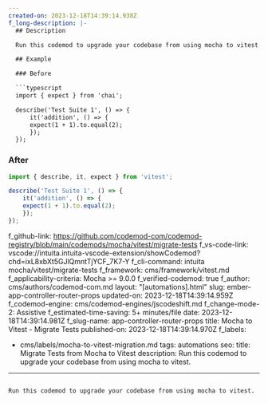 ```yaml
---
created-on: 2023-12-18T14:39:14.938Z
f_long-description: |-
  ## Description

  Run this codemod to upgrade your codebase from using mocha to vitest.

  ## Example

  ### Before

  ```typescript
  import { expect } from 'chai';

  describe('Test Suite 1', () => {
      it('addition', () => {
      expect(1 + 1).to.equal(2);
      });
  });
  ```

  ### After

  ```typescript
  import { describe, it, expect } from 'vitest';

  describe('Test Suite 1', () => {
      it('addition', () => {
      expect(1 + 1).to.equal(2);
      });
  });
  ```
f_github-link: https://github.com/codemod-com/codemod-registry/blob/main/codemods/mocha/vitest/migrate-tests
f_vs-code-link: vscode://intuita.intuita-vscode-extension/showCodemod?chd=ixL8xbXt5GJlQmntTjYCF_7K7-Y
f_cli-command: intuita mocha/vitest/migrate-tests
f_framework: cms/framework/vitest.md
f_applicability-criteria: Mocha  >= 9.0.0
f_verified-codemod: true
f_author: cms/authors/codemod-com.md
layout: "[automations].html"
slug: ember-app-controller-router-props
updated-on: 2023-12-18T14:39:14.959Z
f_codemod-engine: cms/codemod-engines/jscodeshift.md
f_change-mode-2: Assistive
f_estimated-time-saving: 5+ minutes/file
date: 2023-12-18T14:39:14.981Z
f_slug-name: app-controller-router-props
title: Mocha to Vitest - Migrate Tests
published-on: 2023-12-18T14:39:14.970Z
f_labels:
  - cms/labels/mocha-to-vitest-migration.md
tags: automations
seo:
  title: Migrate Tests from Mocha to Vitest
  description: Run this codemod to upgrade your codebase from using mocha to vitest.
---
```

Run this codemod to upgrade your codebase from using mocha to vitest.